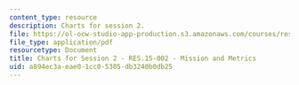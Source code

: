 ```yaml
---
content_type: resource
description: Charts for session 2.
file: https://ol-ocw-studio-app-production.s3.amazonaws.com/courses/res-15-002-mission-metrics-finance-training-for-federal-credit-program-professionals-summer-2016/a894ec3aeae01cc05305db3240b0db25_MITRES15-002SUM16_CHARTS_Session_2.pdf
file_type: application/pdf
resourcetype: Document
title: Charts for Session 2 - RES.15-002 - Mission and Metrics
uid: a894ec3a-eae0-1cc0-5305-db3240b0db25
---
```

